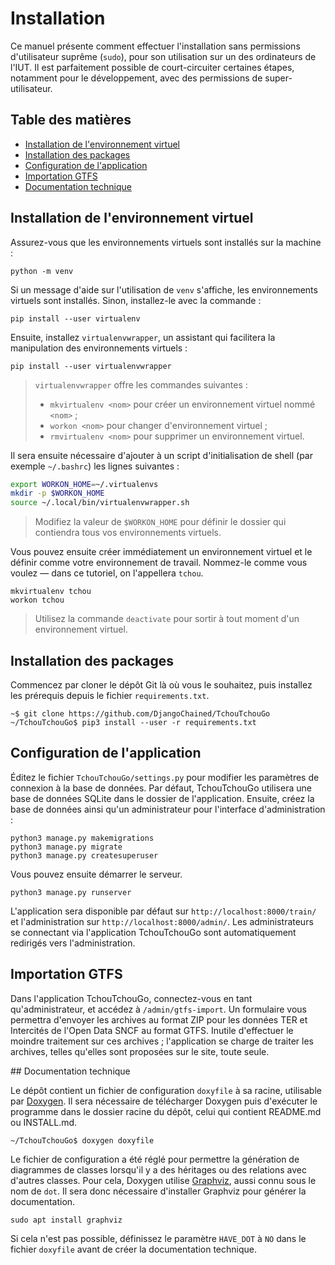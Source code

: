 # Installation

Ce manuel présente comment effectuer l'installation sans permissions d'utilisateur suprême (`sudo`), pour son utilisation sur un des ordinateurs de l'IUT. Il est parfaitement possible de court-circuiter certaines étapes, notamment pour le développement, avec des permissions de super-utilisateur.

## Table des matières

* [Installation de l'environnement virtuel](#1)
* [Installation des packages](#2)
* [Configuration de l'application](#3)
* [Importation GTFS](#4)
* [Documentation technique](#5)

<a id="1"></a>
## Installation de l'environnement virtuel

Assurez-vous que les environnements virtuels sont installés sur la machine :

```
python -m venv
```

Si un message d'aide sur l'utilisation de `venv` s'affiche, les environnements virtuels sont installés. Sinon, installez-le avec la commande :

```
pip install --user virtualenv
```

Ensuite, installez `virtualenvwrapper`, un assistant qui facilitera la manipulation des environnements virtuels :

```
pip install --user virtualenvwrapper
```

> `virtualenvwrapper` offre les commandes suivantes :
> * `mkvirtualenv <nom>` pour créer un environnement virtuel nommé `<nom>` ;
> * `workon <nom>` pour changer d'environnement virtuel ;
> * `rmvirtualenv <nom>` pour supprimer un environnement virtuel.

Il sera ensuite nécessaire d'ajouter à un script d'initialisation de shell (par exemple `~/.bashrc`) les lignes suivantes :

```bash
export WORKON_HOME=~/.virtualenvs
mkdir -p $WORKON_HOME
source ~/.local/bin/virtualenvwrapper.sh
```

> Modifiez la valeur de `$WORKON_HOME` pour définir le dossier qui contiendra tous vos environnements virtuels.

Vous pouvez ensuite créer immédiatement un environnement virtuel et le définir comme votre environnement de travail. Nommez-le comme vous voulez — dans ce tutoriel, on l'appellera `tchou`.

```
mkvirtualenv tchou
workon tchou
```

> Utilisez la commande `deactivate` pour sortir à tout moment d'un environnement virtuel.

<a id="2"></a>
## Installation des packages

Commencez par cloner le dépôt Git là où vous le souhaitez, puis installez les prérequis depuis le fichier `requirements.txt`.

```
~$ git clone https://github.com/DjangoChained/TchouTchouGo
~/TchouTchouGo$ pip3 install --user -r requirements.txt
```

<a id="3"></a>
## Configuration de l'application

Éditez le fichier `TchouTchouGo/settings.py` pour modifier les paramètres de connexion à la base de données. Par défaut, TchouTchouGo utilisera une base de données SQLite dans le dossier de l'application. Ensuite, créez la base de données ainsi qu'un administrateur pour l'interface d'administration :

```
python3 manage.py makemigrations
python3 manage.py migrate
python3 manage.py createsuperuser
```

Vous pouvez ensuite démarrer le serveur.

```
python3 manage.py runserver
```

L'application sera disponible par défaut sur `http://localhost:8000/train/` et l'administration sur `http://localhost:8000/admin/`. Les administrateurs se connectant via l'application TchouTchouGo sont automatiquement redirigés vers l'administration.

<a id="4"></a>
## Importation GTFS

Dans l'application TchouTchouGo, connectez-vous en tant qu'administrateur, et accédez à `/admin/gtfs-import`. Un formulaire vous permettra d'envoyer les archives au format ZIP pour les données TER et Intercités de l'Open Data SNCF au format GTFS. Inutile d'effectuer le moindre traitement sur ces archives ; l'application se charge de traiter les archives, telles qu'elles sont proposées sur le site, toute seule.

<a id="5"></a>
## Documentation technique

Le dépôt contient un fichier de configuration `doxyfile` à sa racine, utilisable par [Doxygen](http://doxygen.org). Il sera nécessaire de télécharger Doxygen puis d'exécuter le programme dans le dossier racine du dépôt, celui qui contient README.md ou INSTALL.md.

```
~/TchouTchouGo$ doxygen doxyfile
```

Le fichier de configuration a été réglé pour permettre la génération de diagrammes de classes lorsqu'il y a des héritages ou des relations avec d'autres classes. Pour cela, Doxygen utilise [Graphviz](http://www.graphviz.org/), aussi connu sous le nom de `dot`. Il sera donc nécessaire d'installer Graphviz pour générer la documentation.

```
sudo apt install graphviz
```

Si cela n'est pas possible, définissez le paramètre `HAVE_DOT` à `NO` dans le fichier `doxyfile` avant de créer la documentation technique.
